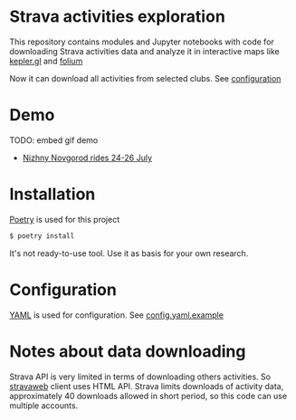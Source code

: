 # Strava activities exploration

This repository contains modules and Jupyter notebooks with code for downloading Strava activities
data and analyze it in interactive maps like [kepler.gl](https://kepler.gl/) and [folium](https://python-visualization.github.io/folium/)

Now it can download all activities from selected clubs. See [configuration](#configuration)

# Demo
TODO: embed gif demo

- [Nizhny Novgorod rides 24-26 July](https://reclosedev.github.io/stravaweb/)


# Installation
[Poetry](https://python-poetry.org/) is used for this project
```bash
$ poetry install
```

It's not ready-to-use tool. Use it as basis for your own research.

# Configuration

[YAML](https://yaml.org) is used for configuration. See [config.yaml.example](etc/config.yaml.example)

# Notes about data downloading
Strava API is very limited in terms of downloading others activities. So [stravaweb](stravaweb) 
client uses HTML API. 
Strava limits downloads of activity data, approximately 40 downloads allowed in short period, 
so this code can use multiple accounts.
